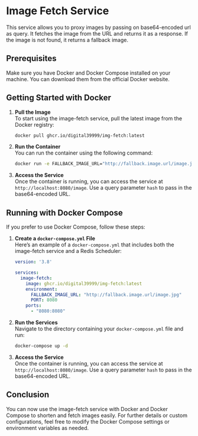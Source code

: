 # Image Fetch Service

This service allows you to proxy images by passing on base64-encoded url as query. It fetches the image from the URL and returns it as a response. If the image is not found, it returns a fallback image.

## Prerequisites

Make sure you have Docker and Docker Compose installed on your machine. You can download them from the official Docker website.

## Getting Started with Docker

1. **Pull the Image**  
   To start using the image-fetch service, pull the latest image from the Docker registry:
   ```bash
   docker pull ghcr.io/digital39999/img-fetch:latest
   ```

2. **Run the Container**  
   You can run the container using the following command:
   ```bash
   docker run -e FALLBACK_IMAGE_URL="http://fallback.image.url/image.jpg" -e PORT=8080 -p 8080:8080 ghcr.io/digital39999/img-fetch
   ```

3. **Access the Service**  
   Once the container is running, you can access the service at `http://localhost:8080/image`. Use a query parameter `hash` to pass in the base64-encoded URL.

## Running with Docker Compose

If you prefer to use Docker Compose, follow these steps:

1. **Create a `docker-compose.yml` File**  
   Here’s an example of a `docker-compose.yml` that includes both the image-fetch service and a Redis Scheduler:

   ```yaml
   version: '3.8'

   services:
     image-fetch:
       image: ghcr.io/digital39999/img-fetch:latest
       environment:
         FALLBACK_IMAGE_URL: "http://fallback.image.url/image.jpg"
         PORT: 8080
       ports:
         - "8080:8080"
   ```

2. **Run the Services**  
   Navigate to the directory containing your `docker-compose.yml` file and run:
   ```bash
   docker-compose up -d
   ```

3. **Access the Service**  
   Once the container is running, you can access the service at `http://localhost:8080/image`. Use a query parameter `hash` to pass in the base64-encoded URL.

## Conclusion

You can now use the image-fetch service with Docker and Docker Compose to shorten and fetch images easily. For further details or custom configurations, feel free to modify the Docker Compose settings or environment variables as needed.
